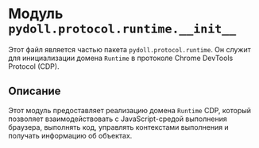 # Модуль `pydoll.protocol.runtime.__init__`

Этот файл является частью пакета `pydoll.protocol.runtime`. Он служит для инициализации домена `Runtime` в протоколе Chrome DevTools Protocol (CDP).

## Описание

Этот модуль предоставляет реализацию домена `Runtime` CDP, который позволяет взаимодействовать с JavaScript-средой выполнения браузера, выполнять код, управлять контекстами выполнения и получать информацию об объектах.
